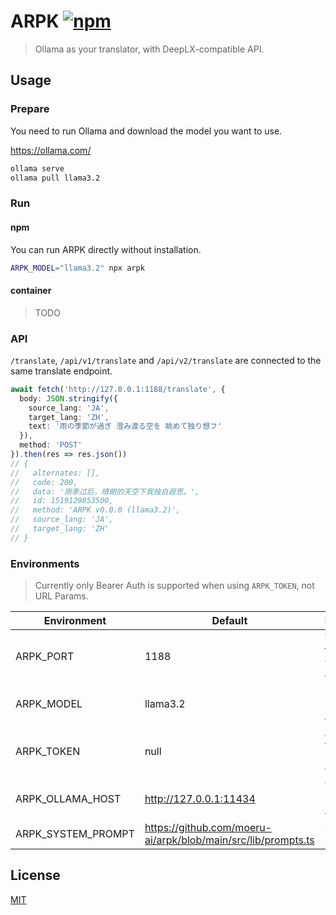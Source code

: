 # ARPK [![npm](https://img.shields.io/npm/v/arpk)](https://npmjs.com/package/arpk)

> Ollama as your translator, with DeepLX-compatible API.

## Usage

### Prepare

You need to run Ollama and download the model you want to use.

https://ollama.com/

```bash
ollama serve
ollama pull llama3.2
```

### Run

#### npm

You can run ARPK directly without installation.

```bash
ARPK_MODEL="llama3.2" npx arpk
```

#### container

> TODO

### API

`/translate`, `/api/v1/translate` and `/api/v2/translate` are connected to the same translate endpoint.

```ts
await fetch('http://127.0.0.1:1188/translate', {
  body: JSON.stringify({
    source_lang: 'JA',
    target_lang: 'ZH',
    text: '雨の季節が過ぎ 澄み渡る空を 眺めて独り想フ'
  }),
  method: 'POST'
}).then(res => res.json())
// {
//   alternates: [],
//   code: 200,
//   data: '雨季过后，晴朗的天空下我独自遐思。',
//   id: 1519129853500,
//   method: 'ARPK v0.0.0 (llama3.2)',
//   source_lang: 'JA',
//   target_lang: 'ZH'
// }
```

### Environments

> Currently only Bearer Auth is supported when using `ARPK_TOKEN`, not URL Params.

<!-- https://www.tablesgenerator.com/markdown_tables -->

| Environment        | Default                                                       | Description                        |
|--------------------|---------------------------------------------------------------|------------------------------------|
| ARPK_PORT          | 1188                                                          | The port the server will listen on |
| ARPK_MODEL         | llama3.2                                                      | Model to be used by the ARPK       |
| ARPK_TOKEN         | null                                                          | Access token to protect your API   |
| ARPK_OLLAMA_HOST   | http://127.0.0.1:11434                                        | The Ollama host address            |
| ARPK_SYSTEM_PROMPT | https://github.com/moeru-ai/arpk/blob/main/src/lib/prompts.ts | System prompt                      |

## License

[MIT](LICENSE.md)
